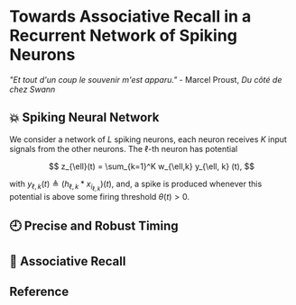 # Towards Associative Recall in a Recurrent Network of Spiking Neurons

*"Et tout d'un coup le souvenir m'est apparu."* - Marcel Proust, *Du côté de chez Swann*

## :boom: Spiking Neural Network

We consider a network of $L$ spiking neurons, each neuron receives $K$ input signals from the other neurons.
The $\ell$-th neuron has potential

$$
    z_{\ell}(t) = \sum_{k=1}^K w_{\ell,k} y_{\ell, k} (t),
$$

with $y_{\ell, k} (t) \triangleq (h_{\ell, k} * x_{i_{\ell, k}})(t)$, and, a spike is produced whenever this potential is above some firing threshold $\theta(t) > 0$.

## :clock9: Precise and Robust Timing

## :link: Associative Recall



## Reference

